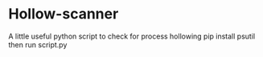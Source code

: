 # Hollow-scanner
A little useful python script to check for process hollowing
pip install psutil then run script.py
